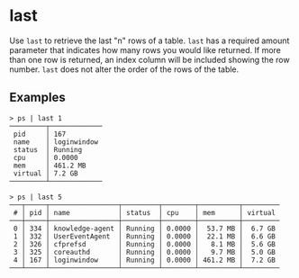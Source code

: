 # last

Use `last` to retrieve the last "n" rows of a table. `last` has a required amount parameter that indicates how many rows you would like returned. If more than one row is returned, an index column will be included showing the row number. `last` does not alter the order of the rows of the table.

## Examples

```shell
> ps | last 1
─────────┬─────────────
 pid     │ 167
 name    │ loginwindow
 status  │ Running
 cpu     │ 0.0000
 mem     │ 461.2 MB
 virtual │ 7.2 GB
─────────┴─────────────
```

```shell
> ps | last 5
───┬─────┬─────────────────┬─────────┬────────┬──────────┬─────────
 # │ pid │ name            │ status  │ cpu    │ mem      │ virtual
───┼─────┼─────────────────┼─────────┼────────┼──────────┼─────────
 0 │ 334 │ knowledge-agent │ Running │ 0.0000 │  53.7 MB │  6.7 GB
 1 │ 332 │ UserEventAgent  │ Running │ 0.0000 │  22.1 MB │  6.6 GB
 2 │ 326 │ cfprefsd        │ Running │ 0.0000 │   8.1 MB │  5.6 GB
 3 │ 325 │ coreauthd       │ Running │ 0.0000 │   9.7 MB │  5.0 GB
 4 │ 167 │ loginwindow     │ Running │ 0.0000 │ 461.2 MB │  7.2 GB
───┴─────┴─────────────────┴─────────┴────────┴──────────┴─────────
```
